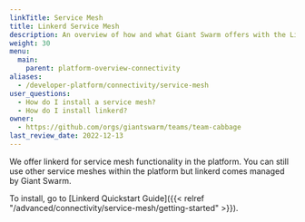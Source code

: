 ```yaml
---
linkTitle: Service Mesh
title: Linkerd Service Mesh
description: An overview of how and what Giant Swarm offers with the Linkerd Service Mesh.
weight: 30
menu:
  main:
    parent: platform-overview-connectivity
aliases:
  - /developer-platform/connectivity/service-mesh
user_questions:
  - How do I install a service mesh?
  - How do I install linkerd?
owner:
  - https://github.com/orgs/giantswarm/teams/team-cabbage
last_review_date: 2022-12-13
---
```


We offer linkerd for service mesh functionality in the platform. You can still use other service meshes within the platform but linkerd comes managed by Giant Swarm.

To install, go to [Linkerd Quickstart Guide]({{< relref "/advanced/connectivity/service-mesh/getting-started" >}}).
